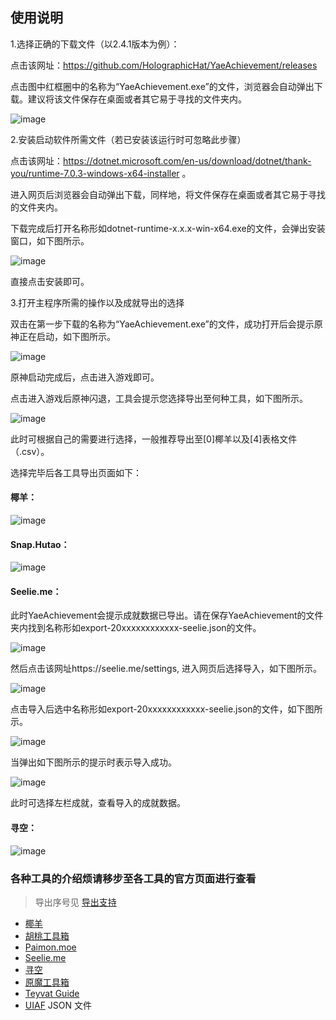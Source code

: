 ## 使用说明

1.选择正确的下载文件（以2.4.1版本为例）：

点击该网址：https://github.com/HolographicHat/YaeAchievement/releases

点击图中红框圈中的名称为“YaeAchievement.exe”的文件，浏览器会自动弹出下载。建议将该文件保存在桌面或者其它易于寻找的文件夹内。

![image](https://github.com/Finchaos/yae-markdown-230119/blob/main/images/1.png)

2.安装启动软件所需文件（若已安装该运行时可忽略此步骤）

点击该网址：https://dotnet.microsoft.com/en-us/download/dotnet/thank-you/runtime-7.0.3-windows-x64-installer 。

进入网页后浏览器会自动弹出下载，同样地，将文件保存在桌面或者其它易于寻找的文件夹内。

下载完成后打开名称形如dotnet-runtime-x.x.x-win-x64.exe的文件，会弹出安装窗口，如下图所示。

![image](https://github.com/Finchaos/yae-markdown-230119/blob/main/images/2.png)

直接点击安装即可。

3.打开主程序所需的操作以及成就导出的选择

双击在第一步下载的名称为“YaeAchievement.exe”的文件，成功打开后会提示原神正在启动，如下图所示。

![image](https://github.com/Finchaos/yae-markdown-230119/blob/main/images/3.png)

原神启动完成后，点击进入游戏即可。

点击进入游戏后原神闪退，工具会提示您选择导出至何种工具，如下图所示。

![image](https://github.com/Finchaos/yae-markdown-230119/blob/main/images/4.png)

此时可根据自己的需要进行选择，一般推荐导出至[0]椰羊以及[4]表格文件（.csv）。

选择完毕后各工具导出页面如下：

#### 椰羊：

![image](https://github.com/Finchaos/yae-markdown-230119/blob/main/images/5.png)

#### Snap.Hutao：

![image](https://github.com/Finchaos/yae-markdown-230119/blob/main//images/6.png)

#### Seelie.me：

此时YaeAchievement会提示成就数据已导出。请在保存YaeAchievement的文件夹内找到名称形如export-20xxxxxxxxxxxx-seelie.json的文件。

![image](https://github.com/Finchaos/yae-markdown-230119/blob/main/images/7.png)

然后点击该网址https://seelie.me/settings, 进入网页后选择导入，如下图所示。

![image](https://github.com/Finchaos/yae-markdown-230119/blob/main/images/8.png)

点击导入后选中名称形如export-20xxxxxxxxxxxx-seelie.json的文件，如下图所示。

![image](https://github.com/Finchaos/yae-markdown-230119/blob/main/images/9.png)

当弹出如下图所示的提示时表示导入成功。

![image](https://github.com/Finchaos/yae-markdown-230119/blob/main/images/10.png)

此时可选择左栏成就，查看导入的成就数据。

#### 寻空：

![image](https://github.com/Finchaos/yae-markdown-230119/blob/main/images/11.png)

### 各种工具的介绍烦请移步至各工具的官方页面进行查看

> 导出序号见 [导出支持](./README.md#导出支持)

* [椰羊](https://cocogoat.work/achievement)
* [胡桃工具箱](https://github.com/DGP-Studio/Snap.HuTao)
* [Paimon.moe](https://paimon.moe/achievement/)
* [Seelie.me](https://seelie.me/achievements)
* [寻空](https://github.com/xunkong/xunkong)
* [原魔工具箱](https://apps.apple.com/app/id1663989619)
* [Teyvat Guide](https://teyvatguide.com/)
* [UIAF](https://uigf.org/standards/UIAF.html) JSON 文件
